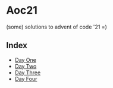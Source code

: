 # Aoc21

(some) solutions to advent of code '21 =)

## Index

- [Day One](lib/days/01_day_one/day_one.ex)
- [Day Two](lib/days/02_day_two/day_two.ex)
- [Day Three](lib/days/03_day_three/day_three.ex)
- [Day Four](lib/days/04_day_four/day_four.ex)

